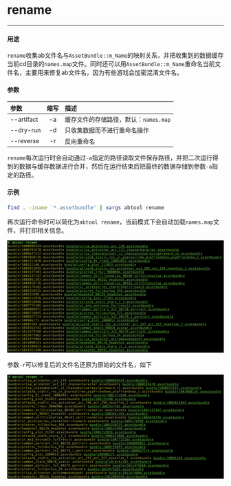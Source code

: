 # rename
---

#### 用途

`rename`收集ab文件名与`AssetBundle::m_Name`的映射关系，并把收集到的数据缓存当前cd目录的`names.map`文件。同时还可以用`AssetBundle::m_Name`重命名当前文件名，主要用来修复ab文件名，因为有些游戏会加密混淆文件名。

#### 参数

|参数|缩写|描述|
|:-|:-:|:-|
|--artifact|-a|缓存文件的存储路径，默认：`names.map`|
|--dry-run|-d|只收集数据而不进行重命名操作|
|--reverse|-r|反向重命名|

`rename`每次运行时会自动通过`-a`指定的路径读取文件保存路径，并把二次运行得到的数据与缓存数据进行合并，然后在运行结束后把最终的数据存储到参数`-a`指定的路径。

#### 示例

```bash
find . -iname '*.assetbundle' | xargs abtool rename
```

再次运行命令时可以简化为`abtool rename`，当前模式下会自动加载`names.map`文件，并打印相关信息。

![](rename/rename.png)

参数`-r`可以修复后的文件名还原为原始的文件名，如下

![](rename/rename-reverse.png)

